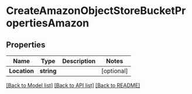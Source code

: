 # CreateAmazonObjectStoreBucketPropertiesAmazon

## Properties
Name | Type | Description | Notes
------------ | ------------- | ------------- | -------------
**Location** | **string** |  | [optional] 

[[Back to Model list]](../README.md#documentation-for-models) [[Back to API list]](../README.md#documentation-for-api-endpoints) [[Back to README]](../README.md)


